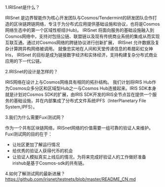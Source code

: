 1.IRISnet是什么？

IRISnet 是边界智能作为核心开发团队与Cosmos/Tendermint的研发团队合作打造的区块链跨链网络，专注于为分布式应用提供基础设施和协议，也将是Cosmos网络生态中的第一个区域性枢纽(Hub)。
IRISnet 将面向服务的基础设施融入到Cosmos网络中，支持对包括公链、联盟链以及现有传统商业系统的集成从而实现互联互通。通过对Cosmos网络的跨链协议进行创新扩展， IRISnet 允许数据及复杂计算跨异构网络被调用。
就像忠实地在人间和天堂传递信息的希腊彩虹女神Iris， IRISnet 的目标是成为链接数字经济和实体经济，支持构建复杂分布式商业应用的下一代公链。

2.IRISnet的设计是怎样的？

IRIS网络在设计上与Cosmos网络具有相同的拓扑结构。 我们计划将IRIS Hub作为Cosmos众多分区和区域型Hub之一与Cosmos Hub连接起来。IRIS SDK本身就是计划对Cosmos SDK的扩展，由IRIS SDK开发的IRIS全节点旨在提供一个服务的基础设施，并在内部集成了分布式文件系统IPFS（InterPlanetary File System,IPFS）。

3.我们为什么需要Fuxi测试网？

作为一个共有区块链网络，IRISnet网络的价值需要一组可靠的验证人来维护。Fuxi测试网的目的在于：
* 让社区更加了解运行情况
* 给优秀的验证人获得代币的机会
* 让验证人模拟真实上线后的情况，为将来完成好验证人的工作做好准备
irishub是基于Cosmos-sdk的共有链。

4.如何了解测试网的最新进展？
https://github.com/irisnet/testnets/blob/master/README_CN.md